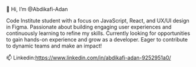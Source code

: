 👋 Hi, I’m @Abdikafi-Adan

Code Institute student with a focus on JavaScript, React, and UX/UI design in Figma. 
Passionate about building engaging user experiences and continuously learning to refine my skills. 
Currently looking for opportunities to gain hands-on experience and grow as a developer. 
Eager to contribute to dynamic teams and make an impact!

 📫  Linkedin:https://www.linkedin.com/in/abdikafi-adan-9252951a0/
<!---
Abdikafi-Adan/Abdikafi-Adan is a ✨ special ✨ repository because its `README.md` (this file) appears on your GitHub profile.
You can click the Preview link to take a look at your changes.
--->
